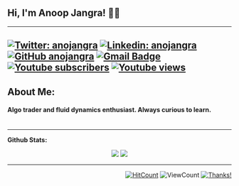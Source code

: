 ## Hi, I'm Anoop Jangra! 👋🤓
---

[![Twitter: anojangra](https://img.shields.io/twitter/follow/anojangra?style=social)](https://twitter.com/anojangra)
[![Linkedin: anojangra](https://img.shields.io/badge/-anoopjangra-blue?style=flat-square&logo=Linkedin&logoColor=white&link=https://www.linkedin.com/in/anoopjangra/)](https://www.linkedin.com/in/anoopjangra/)
[![GitHub anojangra](https://img.shields.io/github/followers/anojangra?label=follow&style=social)](https://github.com/anojangra)
[![Gmail Badge](https://img.shields.io/badge/-anoopjangra-c14438?style=flat-square&logo=Gmail&logoColor=white&link=mailto:anoopjangra@gmail.com)](mailto:anoopjangra@gmail.com)
[![Youtube subscribers](https://img.shields.io/endpoint?url=https%3A%2F%2Fyoutube-channel-badge-git-master.anojangra.vercel.app%2Fapi%2Fsubscriber)](https://www.youtube.com/c/StreamCFD1?sub_confirmation=1)
[![Youtube views](https://img.shields.io/endpoint?url=https%3A%2F%2Fyoutube-channel-badge-git-master.anojangra.vercel.app%2Fapi%2Fviews)](https://www.youtube.com/c/StreamCFD1?sub_confirmation=1)
---
## About Me:
#### Algo trader and fluid dynamics enthusiast. Always curious to learn. <br> <br>


---

**Github Stats:**

<p align="center">
  
  <img src="https://github-readme-stats.vercel.app/api?username=anojangra&hide=stars&show_icons=true&theme=dracula&line_height=24">
  <img src="https://github-readme-stats.vercel.app/api/top-langs/?username=anojangra&count_private=true&theme=dracula&line_height=32">

</p>

---

<div align="right">
  
[![HitCount](http://hits.dwyl.com/anojangra/anojangra.svg)](http://hits.dwyl.com/anojangra/anojangra) ![ViewCount](https://views.whatilearened.today/views/github/anojangra/anojangra.svg) [![Thanks!](https://img.shields.io/badge/Thanks%20for%20visiting-!-1EAEDB.svg)](https://anojangra.github.io/anojangra/)

</div>
